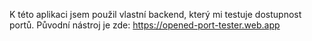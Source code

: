K této aplikaci jsem použil vlastní backend, který mi testuje dostupnost portů.
Původní nástroj je zde: https://opened-port-tester.web.app
